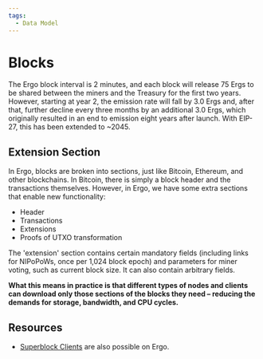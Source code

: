 ```yaml
---
tags:
  - Data Model
---
```

# Blocks

The Ergo block interval is 2 minutes, and each block will release 75 Ergs to be shared between the miners and the Treasury for the first two years. However, starting at year 2, the emission rate will fall by 3.0 Ergs and, after that, further decline every three months by an additional 3.0 Ergs, which originally resulted in an end to emission eight years after launch. With EIP-27, this has been extended to ~2045. 


## Extension Section

In Ergo, blocks are broken into sections, just like Bitcoin, Ethereum, and other blockchains. In Bitcoin, there is simply a block header and the transactions themselves. However, in Ergo, we have some extra sections that enable new functionality:

* Header
* Transactions
* Extensions
* Proofs of UTXO transformation

The 'extension' section contains certain mandatory fields (including links for NIPoPoWs, once per 1,024 block epoch) and parameters for miner voting, such as current block size. It can also contain arbitrary fields.

**What this means in practice is that different types of nodes and clients can download only those sections of the blocks they need – reducing the demands for storage, bandwidth, and CPU cycles.**


## Resources

- [Superblock Clients](log_space.md) are also possible on Ergo. 